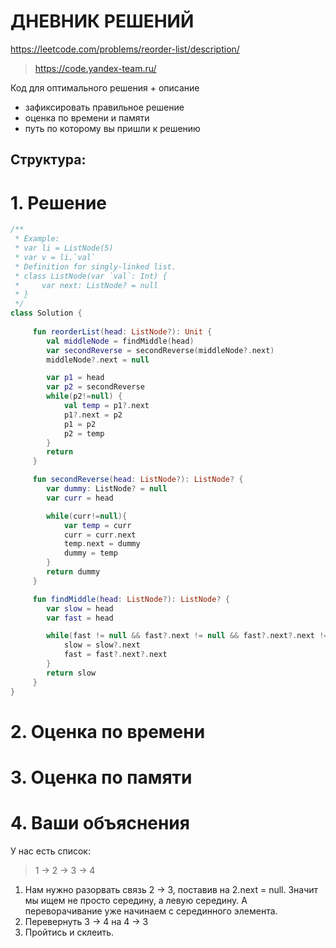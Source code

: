 # ДНЕВНИК РЕШЕНИЙ
https://leetcode.com/problems/reorder-list/description/

> https://code.yandex-team.ru/ 

Код для оптимального решения + описание 

- зафиксировать правильное решение
- оценка по времени и памяти
- путь по которому вы пришли к решению


## Структура:

# 1. Решение

```kotlin
/**
 * Example:
 * var li = ListNode(5)
 * var v = li.`val`
 * Definition for singly-linked list.
 * class ListNode(var `val`: Int) {
 *     var next: ListNode? = null
 * }
 */
class Solution {
        
     fun reorderList(head: ListNode?): Unit {
        val middleNode = findMiddle(head)
        var secondReverse = secondReverse(middleNode?.next)
        middleNode?.next = null

        var p1 = head
        var p2 = secondReverse
        while(p2!=null) {
            val temp = p1?.next
            p1?.next = p2
            p1 = p2
            p2 = temp  
        }
        return
     }

     fun secondReverse(head: ListNode?): ListNode? {
        var dummy: ListNode? = null
        var curr = head

        while(curr!=null){
            var temp = curr
            curr = curr.next
            temp.next = dummy
            dummy = temp
        }
        return dummy
     }

     fun findMiddle(head: ListNode?): ListNode? {
        var slow = head
        var fast = head

        while(fast != null && fast?.next != null && fast?.next?.next != null ){
            slow = slow?.next
            fast = fast?.next?.next
        }
        return slow
     }
}
```


# 2. Оценка по времени


# 3. Оценка по памяти


# 4. Ваши объяснения
У нас есть список:
> 1 -> 2 -> 3 -> 4

1. Нам нужно разорвать связь 2 -> 3, поставив на 2.next = null. Значит мы ищем не просто середину, а левую середину. А переворачивание уже начинаем с серединного элемента.
2. Перевернуть 3 -> 4 на 4 -> 3
3. Пройтись и склеить.

